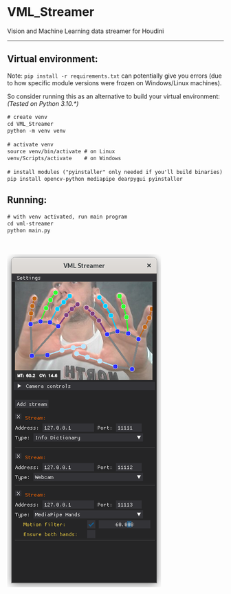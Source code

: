 # VML_Streamer
Vision and Machine Learning data streamer for Houdini

---

## Virtual environment:
Note: `pip install -r requirements.txt` can potentially give you errors 
(due to how specific module versions were frozen on Windows/Linux machines).

So consider running this as an alternative to build your virtual environment:  
*(Tested on Python 3.10.\*)*

	# create venv
	cd VML_Streamer
	python -m venv venv

	# activate venv
	source venv/bin/activate # on Linux
	venv/Scripts/activate    # on Windows
	
	# install modules ("pyinstaller" only needed if you'll build binaries)
	pip install opencv-python mediapipe dearpygui pyinstaller

## Running:

	# with venv activated, run main program	
	cd vml-streamer
	python main.py

<br/><br/>
![VML Streamer Screenshot](assets/images/vml_streamer.png)